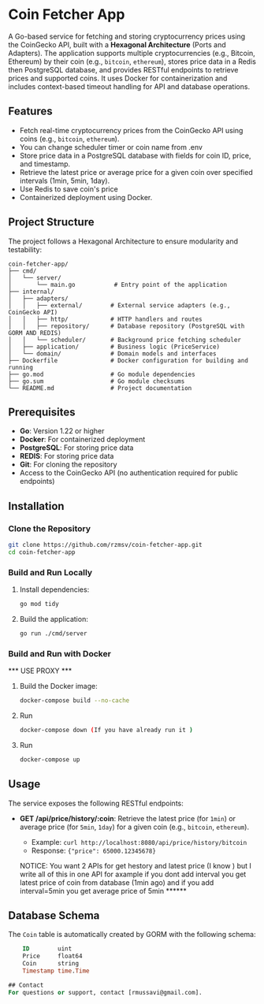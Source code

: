 # Coin Fetcher App

A Go-based service for fetching and storing cryptocurrency prices using the CoinGecko API, built with a **Hexagonal Architecture** (Ports and Adapters). The application supports multiple cryptocurrencies (e.g., Bitcoin, Ethereum) by their coin (e.g., `bitcoin`, `ethereum`), stores price data in a Redis then PostgreSQL database, and provides RESTful endpoints to retrieve prices and supported coins. It uses Docker for containerization and includes context-based timeout handling for API and database operations.

## Features
- Fetch real-time cryptocurrency prices from the CoinGecko API using coins (e.g., `bitcoin`, `ethereum`).
- You can change scheduler timer or coin name from .env
- Store price data in a PostgreSQL database with fields for coin ID, price, and timestamp.
- Retrieve the latest price or average price for a given coin over specified intervals (1min, 5min, 1day).
- Use Redis to save coin's price
- Containerized deployment using Docker.

## Project Structure
The project follows a Hexagonal Architecture to ensure modularity and testability:
```
coin-fetcher-app/
├── cmd/
│   └── server/
│       └── main.go           # Entry point of the application
├── internal/
│   ├── adapters/
│   │   ├── external/        # External service adapters (e.g., CoinGecko API)
│   │   ├── http/            # HTTP handlers and routes
│   │   ├── repository/      # Database repository (PostgreSQL with GORM AND REDIS)
│   │   └── scheduler/       # Background price fetching scheduler
│   ├── application/         # Business logic (PriceService)
│   └── domain/              # Domain models and interfaces
├── Dockerfile               # Docker configuration for building and running
├── go.mod                   # Go module dependencies
├── go.sum                   # Go module checksums
└── README.md                # Project documentation
```

## Prerequisites
- **Go**: Version 1.22 or higher
- **Docker**: For containerized deployment
- **PostgreSQL**: For storing price data
- **REDIS**: For storing price data
- **Git**: For cloning the repository
- Access to the CoinGecko API (no authentication required for public endpoints)

## Installation

### Clone the Repository
```bash
git clone https://github.com/rzmsv/coin-fetcher-app.git
cd coin-fetcher-app
```


### Build and Run Locally
1. Install dependencies:
   ```bash
   go mod tidy
   ```
2. Build the application:
   ```bash
   go run ./cmd/server
   ```

### Build and Run with Docker
*** USE PROXY ***

1. Build the Docker image:
   ```bash
   docker-compose build --no-cache
   ```
2. Run 
   ```bash
   docker-compose down (If you have already run it )
   ```
3. Run 
   ```bash
   docker-compose up
   ```

## Usage
The service exposes the following RESTful endpoints:
- **GET /api/price/history/:coin**: Retrieve the latest price (for `1min`) or average price (for `5min`, `1day`) for a given coin (e.g., `bitcoin`, `ethereum`).
  - Example: `curl http://localhost:8080/api/price/history/bitcoin`
  - Response: `{"price": 65000.12345678}`

  NOTICE: You want 2 APIs for get hestory and latest price (I know ) but I write all of this in one API for axample if you dont add interval you get latest price of coin from database (1min ago) and if you add interval=5min you get average price of 5min ******


## Database Schema
The `Coin` table is automatically created by GORM with the following schema:
```sql
	ID        uint
	Price     float64
	Coin      string
	Timestamp time.Time

## Contact
For questions or support, contact [rmussavi@gmail.com].